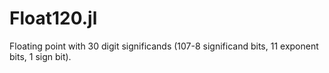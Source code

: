 # Float120.jl
Floating point with 30 digit significands (107-8 significand bits, 11 exponent bits, 1 sign bit).
